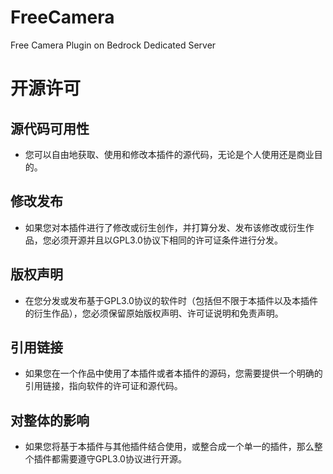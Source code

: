 # FreeCamera
Free Camera Plugin on Bedrock Dedicated Server

# 开源许可
## 源代码可用性
- 您可以自由地获取、使用和修改本插件的源代码，无论是个人使用还是商业目的。
## 修改发布
- 如果您对本插件进行了修改或衍生创作，并打算分发、发布该修改或衍生作品，您必须开源并且以GPL3.0协议下相同的许可证条件进行分发。
## 版权声明
- 在您分发或发布基于GPL3.0协议的软件时（包括但不限于本插件以及本插件的衍生作品），您必须保留原始版权声明、许可证说明和免责声明。
## 引用链接
- 如果您在一个作品中使用了本插件或者本插件的源码，您需要提供一个明确的引用链接，指向软件的许可证和源代码。
## 对整体的影响
- 如果您将基于本插件与其他插件结合使用，或整合成一个单一的插件，那么整个插件都需要遵守GPL3.0协议进行开源。
